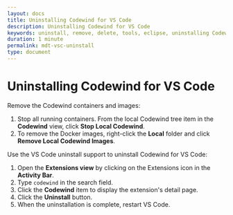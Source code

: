```yaml
---
layout: docs
title: Uninstalling Codewind for VS Code
description: Uninstalling Codewind for VS Code
keywords: uninstall, remove, delete, tools, eclipse, uninstalling Codewind for VS Code
duration: 1 minute
permalink: mdt-vsc-uninstall
type: document
---
```


# Uninstalling Codewind for VS Code
Remove the Codewind containers and images:
1. Stop all running containers. From the local Codewind tree item in the **Codewind** view, click **Stop Local Codewind**.
2. To remove the Docker images, right-click the **Local** folder and click **Remove Local Codewind Images**.

Use the VS Code uninstall support to uninstall Codewind for VS Code:
1. Open the **Extensions view** by clicking on the Extensions icon in the **Activity Bar**.
2. Type `codewind` in the search field.
3. Click the **Codewind** item to display the extension's detail page.
4. Click the **Uninstall** button.
5. When the uninstallation is complete, restart VS Code.
